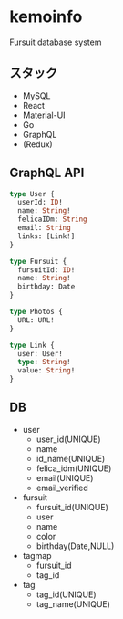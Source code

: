 # kemoinfo
Fursuit database system

## スタック

* MySQL
* React
* Material-UI
* Go
* GraphQL
* (Redux)

## GraphQL API

```graphql
type User {
  userId: ID!
  name: String!
  felicaIDm: String
  email: String
  links: [Link!]
}

type Fursuit {
  fursuitId: ID!
  name: String!
  birthday: Date
}

type Photos {
  URL: URL!
}

type Link {
  user: User!
  type: String!
  value: String!
}
```

## DB

* user
  - user_id(UNIQUE)
  - name
  - id_name(UNIQUE)
  - felica_idm(UNIQUE)
  - email(UNIQUE)
  - email_verified
* fursuit
  - fursuit_id(UNIQUE)
  - user
  - name
  - color
  - birthday(Date,NULL)
* tagmap
  - fursuit_id
  - tag_id
* tag
  - tag_id(UNIQUE)
  - tag_name(UNIQUE)
